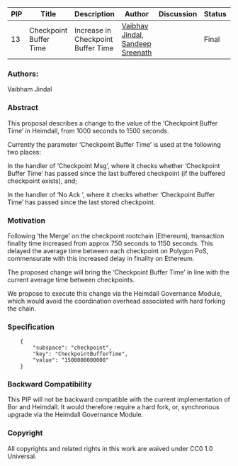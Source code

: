 | PIP               | Title                           | Description          | Author                        | Discussion | Status | Type                                     | Date                  |
|-------------------|---------------------------------|----------------------|-------------------------------|------------|--------|------------------------------------------|-----------------------|
| 13 | Checkpoint Buffer Time  | Increase in Checkpoint Buffer Time | [Vaibhav Jindal](https://github.com/VAIBHAVJINDAL3012), [Sandeep Sreenath](https://github.com/ssandeep) |   | Final | Core | 2023-07-13


### Authors:
Vaibham Jindal


### Abstract
This proposal describes a change to the value of the ‘Checkpoint Buffer Time’ in Heimdall, from 1000 seconds to 1500 seconds.

Currently the parameter ‘Checkpoint Buffer Time’ is used at the following two places:

In the handler of ‘Checkpoint Msg’, where it checks whether ‘Checkpoint Buffer Time’ has passed since the last buffered checkpoint (if the buffered checkpoint exists), and;

In the handler of ‘No Ack ‘, where it checks whether ‘Checkpoint Buffer Time’ has passed since the last stored checkpoint.

### Motivation
Following ‘the Merge’ on the checkpoint rootchain (Ethereum), transaction finality time increased from approx 750 seconds to 1150 seconds. This delayed the average time between each checkpoint on Polygon PoS, commensurate with this increased delay in finality on Ethereum.

The proposed change will bring the ‘Checkpoint Buffer Time’ in line with the current average time between checkpoints.

We propose to execute this change via the Heimdall Governance Module, which would avoid the coordination overhead associated with hard forking the chain.

### Specification
        {
            "subspace": "checkpoint",
            "key": "CheckpointBufferTime",
            "value": "1500000000000"
        }
        
### Backward Compatibility
This PIP will not be backward compatible with the current implementation of Bor and Heimdall. It would therefore require a hard fork, or, synchronous upgrade via the Heimdall Governance Module.

### Copyright
All copyrights and related rights in this work are waived under CC0 1.0 Universal.